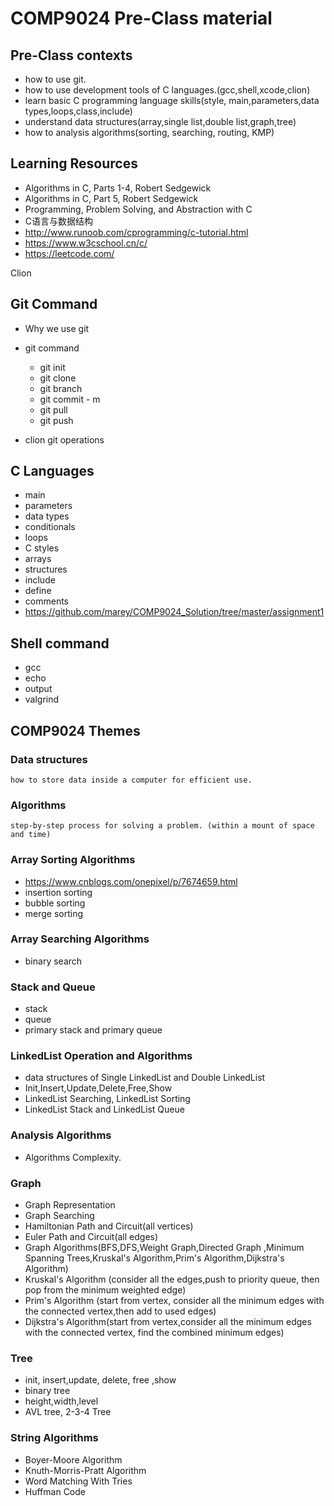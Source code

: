 # COMP9024 Pre-Class material
## Pre-Class contexts
* how to use git.
* how to use development tools of C languages.(gcc,shell,xcode,clion)
* learn basic C programming language skills(style, main,parameters,data types,loops,class,include) 
* understand data structures(array,single list,double list,graph,tree)
* how to analysis algorithms(sorting, searching, routing, KMP)

## Learning Resources
* Algorithms in C, Parts 1-4, Robert Sedgewick
* Algorithms in C, Part 5, Robert Sedgewick
* Programming, Problem Solving, and Abstraction with C
* C语言与数据结构
* http://www.runoob.com/cprogramming/c-tutorial.html
* https://www.w3cschool.cn/c/
* https://leetcode.com/

Clion

## Git Command
* Why we use git
* git command
	
	* git init
	* git clone
	* git branch
	* git commit - m
	* git pull
	* git push

* clion git operations

## C Languages
* main
* parameters
* data types
* conditionals
* loops
* C styles
* arrays
* structures
* include
* define
* comments
* https://github.com/marey/COMP9024_Solution/tree/master/assignment1

## Shell command
* gcc
* echo
* output
* valgrind

## COMP9024 Themes
### Data structures
	
	how to store data inside a computer for efficient use.
	
### Algorithms

	step-by-step process for solving a problem. (within a mount of space and time)

### Array Sorting Algorithms
* https://www.cnblogs.com/onepixel/p/7674659.html
* insertion sorting
* bubble sorting
* merge sorting

### Array Searching Algorithms
* binary search

### Stack and Queue
* stack
* queue
* primary stack and primary queue

### LinkedList Operation and Algorithms
* data structures of Single LinkedList and Double LinkedList
* Init,Insert,Update,Delete,Free,Show
* LinkedList Searching, LinkedList Sorting
* LinkedList Stack and LinkedList Queue

### Analysis Algorithms
* Algorithms Complexity.

### Graph
* Graph Representation
* Graph Searching
* Hamiltonian Path and Circuit(all vertices)
* Euler Path and Circuit(all edges)
* Graph Algorithms(BFS,DFS,Weight Graph,Directed Graph ,Minimum Spanning Trees,Kruskal's Algorithm,Prim's Algorithm,Dijkstra's Algorithm)
* Kruskal's Algorithm (consider all the edges,push to priority queue, then pop from the minimum weighted edge)
* Prim's Algorithm (start from vertex, consider all the minimum edges with the connected vertex,then add to used edges)
* Dijkstra's Algorithm(start from vertex,consider all the minimum edges with the connected vertex, find the combined minimum edges)


### Tree
* init, insert,update, delete, free ,show
* binary tree
* height,width,level
* AVL tree, 2-3-4 Tree

### String Algorithms
* Boyer-Moore Algorithm
* Knuth-Morris-Pratt Algorithm
* Word Matching With Tries
* Huffman Code

		
	
